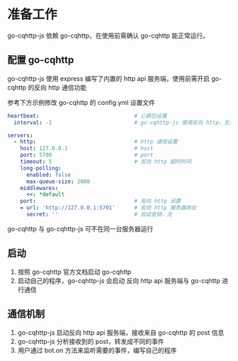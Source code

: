 # 准备工作

go-cqhttp-js 依赖 go-cqhttp，在使用前需确认 go-cqhttp 能正常运行。

## 配置 go-cqhttp

go-cqhttp-js 使用 express 编写了内置的 http api 服务端，使用前需开启 go-cqhttp 的反向 http 通信功能

参考下方示例修改 go-cqhttp 的 config.yml 设置文件

```yml
heartbeat:                              # 心跳包设置
  interval: -1                          # go-cqhttp-js 使用反向 http，无需开启 心跳包功能

servers:
  - http:                               # http 通信设置
    host: 127.0.0.1                     # host
    port: 5700                          # port
    timeout: 5                          # 反向 http 超时时间
    long-polling:                       
      enabled: false
      max-queue-size: 2000
    middlewares:                        
      <<: *default
    port:                               # 反向 http 设置
    = url: 'http://127.0.0.1:5701'      # 反向 http 服务器地址
      secret: ''                        # 验证密钥，无
```

go-cqhttp 与 go-cqhttp-js 可不在同一台服务器运行


## 启动

1. 按照 go-cqhttp 官方文档启动 go-cqhttp
2. 启动自己的程序，go-cqhttp-js 会启动 反向 http api 服务端与 go-cqhttp 进行通信


## 通信机制

1. go-cqhttp-js 启动反向 http api 服务端，接收来自 go-cqhttp 的 post 信息
2. go-cqhttp-js 分析接收到的 post，转发成不同的事件
3. 用户通过 bot.on 方法来监听需要的事件，编写自己的程序